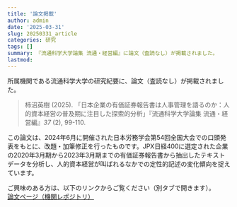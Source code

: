 ```yaml
---
title: '論文掲載'
author: admin
date: '2025-03-31'
slug: 20250331_article
categories: 研究
tags: []
summary: 『流通科学大学論集 流通・経営編』に論文（査読なし）が掲載されました。
lastmod: 
---
```


所属機関である流通科学大学の研究紀要に、論文（査読なし）が掲載されました。
> 柿沼英樹 (2025). 「日本企業の有価証券報告書は人事管理を語るのか：人的資本経営の普及期に注目した探索的分析」『流通科学大学論集 流通・経営編』_37_ (2), 99-110.

この論文は、2024年6月に開催された日本労務学会第54回全国大会での口頭発表をもとに、改題・加筆修正を行ったものです。JPX日経400に選定された企業の2020年3月期から2023年3月期までの有価証券報告書から抽出したテキストデータを分析し、人的資本経営が叫ばれるなかでの定性的記述の変化傾向を捉えています。


ご興味のある方は、以下のリンクからご覧ください（別タブで開きます）。\
<a href="https://ryuka.repo.nii.ac.jp/records/2000211" target="_blank" rel="noopener noreferrer">論文ページ（機関レポジトリ）</a>